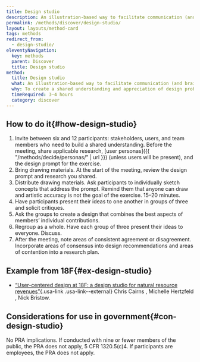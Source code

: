 ```yaml
---
title: Design studio
description: An illustration-based way to facilitate communication (and brainstorming) between a project team and stakeholders.
permalink: /methods/discover/design-studio/
layout: layouts/method-card
tags: methods
redirect_from:
  - design-studio/
eleventyNavigation:
  key: methods
  parent: Discover
  title: Design studio
method:
  title: Design studio
  what: An illustration-based way to facilitate communication (and brainstorming) between a project team and stakeholders.
  why: To create a shared understanding and appreciation of design problems confronting the project team.
  timeRequired: 3–4 hours
  category: discover
---
```


## How to do it{#how-design-studio}

1. Invite between six and 12 participants: stakeholders, users, and team members who need to build a shared understanding. Before the meeting, share applicable research, [user personas]({{ "/methods/decide/personas/" | url }}) (unless users will be present), and the design prompt for the exercise.
1. Bring drawing materials. At the start of the meeting, review the design prompt and research you shared.
1. Distribute drawing materials. Ask participants to individually sketch concepts that address the prompt. Remind them that anyone can draw and artistic accuracy is not the goal of the exercise. 15–20 minutes.
1. Have participants present their ideas to one another in groups of three and solicit critiques.
1. Ask the groups to create a design that combines the best aspects of members’ individual contributions.
1. Regroup as a whole. Have each group of three present their ideas to everyone. Discuss.
1. After the meeting, note areas of consistent agreement or disagreement. Incorporate areas of consensus into design recommendations and areas of contention into a research plan.

<section class="method--section method--section--18f-example" markdown="1" >

## Example from 18F{#ex-design-studio}

- [“User-centered design at 18F: a design studio for natural resource revenues”](https://18f.gsa.gov/2014/09/25/design-studio-onrr/){.usa-link .usa-link--external} Chris Cairns , Michelle Hertzfeld , Nick Bristow.

</section>

<section class="method--section method--section--government-considerations" markdown="1" >

## Considerations for use in government{#con-design-studio}

No PRA implications. If conducted with nine or fewer members of the public, the PRA does not apply, 5 CFR 1320.5(c)4. If participants are employees, the PRA does not apply.
</section>
